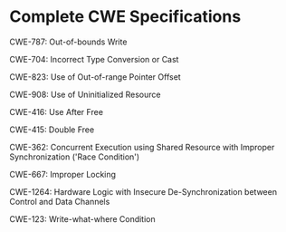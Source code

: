 

# Complete CWE Specifications

CWE-787: Out-of-bounds Write

CWE-704: Incorrect Type Conversion or Cast

CWE-823: Use of Out-of-range Pointer Offset

CWE-908: Use of Uninitialized Resource

CWE-416: Use After Free

CWE-415: Double Free

CWE-362: Concurrent Execution using Shared Resource with Improper Synchronization ('Race Condition')

CWE-667: Improper Locking

CWE-1264: Hardware Logic with Insecure De-Synchronization between Control and Data Channels

CWE-123: Write-what-where Condition